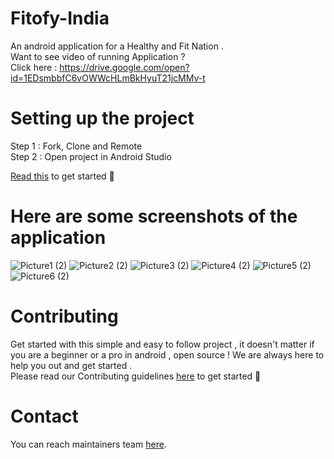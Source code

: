 # Fitofy-India
An android application for a Healthy and Fit Nation . </br>
Want to see video of running Application ? </br>
Click here : https://drive.google.com/open?id=1EDsmbbfC6vOWWcHLmBkHyuT21jcMMv-t

# Setting up the project
Step 1 : Fork, Clone and Remote </br>
Step 2 : Open project in Android Studio

[Read this](https://medium.com/@singhsaumyas150/contribute-to-open-source-using-git-dd918f81e1ba) to get started 🎉 

# Here are some screenshots of the application

![Picture1 (2)](https://user-images.githubusercontent.com/46818757/69555788-bc498780-0fc9-11ea-90dd-607153545e01.png)
![Picture2 (2)](https://user-images.githubusercontent.com/46818757/69555841-d08d8480-0fc9-11ea-8980-f583356f8346.png)
![Picture3 (2)](https://user-images.githubusercontent.com/46818757/69555856-d5eacf00-0fc9-11ea-9f27-7244da771395.png)
![Picture4 (2)](https://user-images.githubusercontent.com/46818757/69555891-df743700-0fc9-11ea-8c77-3e047e550b07.png)
![Picture5 (2)](https://user-images.githubusercontent.com/46818757/69555903-e3a05480-0fc9-11ea-87b4-241b0e210c1e.png)
![Picture6 (2)](https://user-images.githubusercontent.com/46818757/69555910-e8650880-0fc9-11ea-9945-070633fd7098.png)


# Contributing
Get started with this simple and easy to follow project , it doesn't matter if you are a beginner or a pro in android , open source ! We are always here to help you out and get started .</br>
Please read our Contributing guidelines [here](https://github.com/SaumyaSingh1/Fitofy-India/blob/master/CONTRIBUTING.md) to get started 💯

# Contact
You can reach maintainers team [here](https://groups.google.com/d/forum/fitofy-india).

